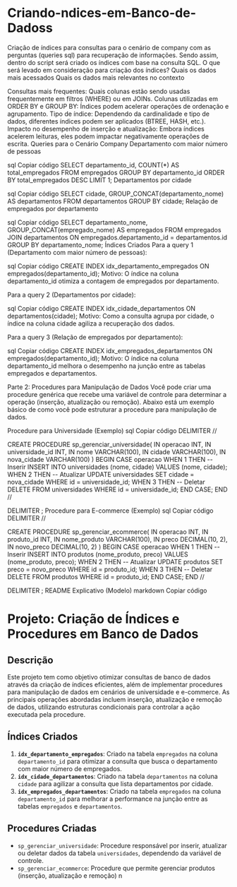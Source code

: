 # Criando-ndices-em-Banco-de-Dadoss
Criação de índices para consultas para o cenário de company com as perguntas (queries sql) para recuperação de informações. Sendo assim, dentro do script será criado os índices com base na consulta SQL.    O que será levado em consideração para criação dos índices?   Quais os dados mais acessados   Quais os dados mais relevantes no contexto 

Consultas mais frequentes: Quais colunas estão sendo usadas frequentemente em filtros (WHERE) ou em JOINs.
Colunas utilizadas em ORDER BY e GROUP BY: Índices podem acelerar operações de ordenação e agrupamento.
Tipo de índice: Dependendo da cardinalidade e tipo de dados, diferentes índices podem ser aplicados (BTREE, HASH, etc.).
Impacto no desempenho de inserção e atualização: Embora índices acelerem leituras, eles podem impactar negativamente operações de escrita.
Queries para o Cenário Company
Departamento com maior número de pessoas

sql
Copiar código
SELECT departamento_id, COUNT(*) AS total_empregados
FROM empregados
GROUP BY departamento_id
ORDER BY total_empregados DESC
LIMIT 1;
Departamentos por cidade

sql
Copiar código
SELECT cidade, GROUP_CONCAT(departamento_nome) AS departamentos
FROM departamentos
GROUP BY cidade;
Relação de empregados por departamento

sql
Copiar código
SELECT departamento_nome, GROUP_CONCAT(empregado_nome) AS empregados
FROM empregados
JOIN departamentos ON empregados.departamento_id = departamentos.id
GROUP BY departamento_nome;
Índices Criados
Para a query 1 (Departamento com maior número de pessoas):

sql
Copiar código
CREATE INDEX idx_departamento_empregados ON empregados(departamento_id);
Motivo: O índice na coluna departamento_id otimiza a contagem de empregados por departamento.

Para a query 2 (Departamentos por cidade):

sql
Copiar código
CREATE INDEX idx_cidade_departamentos ON departamentos(cidade);
Motivo: Como a consulta agrupa por cidade, o índice na coluna cidade agiliza a recuperação dos dados.

Para a query 3 (Relação de empregados por departamento):

sql
Copiar código
CREATE INDEX idx_empregados_departamentos ON empregados(departamento_id);
Motivo: O índice na coluna departamento_id melhora o desempenho na junção entre as tabelas empregados e departamentos.

Parte 2: Procedures para Manipulação de Dados
Você pode criar uma procedure genérica que recebe uma variável de controle para determinar a operação (inserção, atualização ou remoção). Abaixo está um exemplo básico de como você pode estruturar a procedure para manipulação de dados.

Procedure para Universidade (Exemplo)
sql
Copiar código
DELIMITER //

CREATE PROCEDURE sp_gerenciar_universidade(
    IN operacao INT,
    IN universidade_id INT,
    IN nome VARCHAR(100),
    IN cidade VARCHAR(100),
    IN nova_cidade VARCHAR(100)
)
BEGIN
    CASE operacao
        WHEN 1 THEN -- Inserir
            INSERT INTO universidades (nome, cidade) 
            VALUES (nome, cidade);
        WHEN 2 THEN -- Atualizar
            UPDATE universidades 
            SET cidade = nova_cidade
            WHERE id = universidade_id;
        WHEN 3 THEN -- Deletar
            DELETE FROM universidades 
            WHERE id = universidade_id;
    END CASE;
END //

DELIMITER ;
Procedure para E-commerce (Exemplo)
sql
Copiar código
DELIMITER //

CREATE PROCEDURE sp_gerenciar_ecommerce(
    IN operacao INT,
    IN produto_id INT,
    IN nome_produto VARCHAR(100),
    IN preco DECIMAL(10, 2),
    IN novo_preco DECIMAL(10, 2)
)
BEGIN
    CASE operacao
        WHEN 1 THEN -- Inserir
            INSERT INTO produtos (nome_produto, preco) 
            VALUES (nome_produto, preco);
        WHEN 2 THEN -- Atualizar
            UPDATE produtos 
            SET preco = novo_preco
            WHERE id = produto_id;
        WHEN 3 THEN -- Deletar
            DELETE FROM produtos 
            WHERE id = produto_id;
    END CASE;
END //

DELIMITER ;
README Explicativo (Modelo)
markdown
Copiar código
# Projeto: Criação de Índices e Procedures em Banco de Dados

## Descrição

Este projeto tem como objetivo otimizar consultas de banco de dados através da criação de índices eficientes, além de implementar procedures para manipulação de dados em cenários de universidade e e-commerce. As principais operações abordadas incluem inserção, atualização e remoção de dados, utilizando estruturas condicionais para controlar a ação executada pela procedure.

## Índices Criados

1. **`idx_departamento_empregados`**: Criado na tabela `empregados` na coluna `departamento_id` para otimizar a consulta que busca o departamento com maior número de empregados.
2. **`idx_cidade_departamentos`**: Criado na tabela `departamentos` na coluna `cidade` para agilizar a consulta que lista departamentos por cidade.
3. **`idx_empregados_departamentos`**: Criado na tabela `empregados` na coluna `departamento_id` para melhorar a performance na junção entre as tabelas `empregados` e `departamentos`.

## Procedures Criadas

- `sp_gerenciar_universidade`: Procedure responsável por inserir, atualizar ou deletar dados da tabela `universidades`, dependendo da variável de controle.
- `sp_gerenciar_ecommerce`: Procedure que permite gerenciar produtos (inserção, atualização e remoção) n
